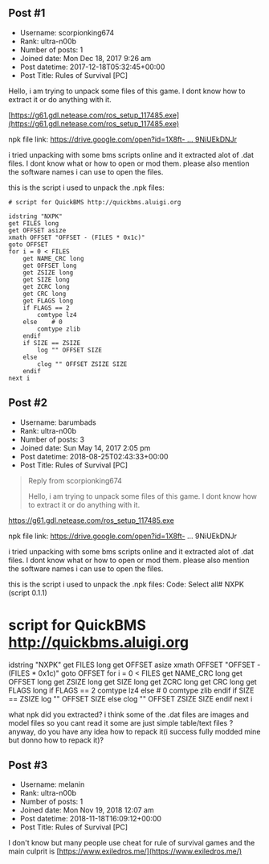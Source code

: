 ## Post #1
- Username: scorpionking674
- Rank: ultra-n00b
- Number of posts: 1
- Joined date: Mon Dec 18, 2017 9:26 am
- Post datetime: 2017-12-18T05:32:45+00:00
- Post Title: Rules of Survival [PC]

Hello, i am trying to unpack some files of this game. I dont know how to extract it or do anything with it.

[https://g61.gdl.netease.com/ros_setup_117485.exe](https://g61.gdl.netease.com/ros_setup_117485.exe)

npk file link: [https://drive.google.com/open?id=1X8ft- ... 9NiUEkDNJr](https://drive.google.com/open?id=1X8ft-CQb0ug6Owb3ajf4DM9NiUEkDNJr)


i tried unpacking with some bms scripts online and it extracted alot of .dat files. I dont know what or how to open or mod them. please also mention the software names i can use to open the files.

this is the script i used to unpack the .npk files:

```
# script for QuickBMS http://quickbms.aluigi.org

idstring "NXPK"
get FILES long
get OFFSET asize
xmath OFFSET "OFFSET - (FILES * 0x1c)"
goto OFFSET
for i = 0 < FILES
    get NAME_CRC long
    get OFFSET long
    get ZSIZE long
    get SIZE long
    get ZCRC long
    get CRC long
    get FLAGS long
    if FLAGS == 2
        comtype lz4
    else    # 0
        comtype zlib
    endif
    if SIZE == ZSIZE
        log "" OFFSET SIZE
    else
        clog "" OFFSET ZSIZE SIZE
    endif
next i   
```
## Post #2
- Username: barumbads
- Rank: ultra-n00b
- Number of posts: 3
- Joined date: Sun May 14, 2017 2:05 pm
- Post datetime: 2018-08-25T02:43:33+00:00
- Post Title: Rules of Survival [PC]

> Reply from scorpionking674
>
> Hello, i am trying to unpack some files of this game. I dont know how to extract it or do anything with it.

https://g61.gdl.netease.com/ros_setup_117485.exe

npk file link: https://drive.google.com/open?id=1X8ft- ... 9NiUEkDNJr


i tried unpacking with some bms scripts online and it extracted alot of .dat files. I dont know what or how to open or mod them. please also mention the software names i can use to open the files.

this is the script i used to unpack the .npk files:
Code: Select all# NXPK (script 0.1.1)
# script for QuickBMS http://quickbms.aluigi.org

idstring "NXPK"
get FILES long
get OFFSET asize
xmath OFFSET "OFFSET - (FILES * 0x1c)"
goto OFFSET
for i = 0 < FILES
    get NAME_CRC long
    get OFFSET long
    get ZSIZE long
    get SIZE long
    get ZCRC long
    get CRC long
    get FLAGS long
    if FLAGS == 2
        comtype lz4
    else    # 0
        comtype zlib
    endif
    if SIZE == ZSIZE
        log "" OFFSET SIZE
    else
        clog "" OFFSET ZSIZE SIZE
    endif
next i

what npk did you extracted? i think some of the .dat files are images and model files so you cant read it
some are just simple table/text files ? anyway, do you have any idea how to repack it(i success fully modded mine but donno how to repack it)?
## Post #3
- Username: melanin
- Rank: ultra-n00b
- Number of posts: 1
- Joined date: Mon Nov 19, 2018 12:07 am
- Post datetime: 2018-11-18T16:09:12+00:00
- Post Title: Rules of Survival [PC]

I don't know but many people use cheat for rule of survival games and the main culprit is [https://www.exiledros.me/](https://www.exiledros.me/)
